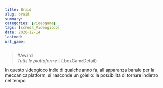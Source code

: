 ```yaml
---
title: Braid
slug: braid
summary: 
categories: [videogame]
tags: [scheda_Videogioco]
date: 2020-12-14
lastmod: 
url_game: 
---
```

> #Award   
> *Tutte le piattaforme*  | 
{.boxGameDetail}

In questo videogioco indie di qualche anno fa, all'apparanza banale per la meccanica platform, si nasconde un goiello: la possibilità di tornare indietro nel tempo
